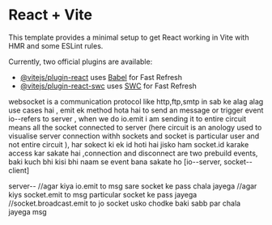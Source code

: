 # React + Vite

This template provides a minimal setup to get React working in Vite with HMR and some ESLint rules.

Currently, two official plugins are available:

- [@vitejs/plugin-react](https://github.com/vitejs/vite-plugin-react/blob/main/packages/plugin-react/README.md) uses [Babel](https://babeljs.io/) for Fast Refresh
- [@vitejs/plugin-react-swc](https://github.com/vitejs/vite-plugin-react-swc) uses [SWC](https://swc.rs/) for Fast Refresh


websocket is a communication protocol like http,ftp,smtp in sab ke alag alag use cases hai , emit ek method hota hai to send an message or trigger event
io--refers to server , when we do io.emit i am sending it to entire circuit means all the socket connected to server (here circuit is an anology used to visualise server connection withh sockets and socket is particular user and not entire circuit ), har sokect ki ek id hoti hai jisko ham socket.id karake access kar sakate hai ,connection and disconnect are two prebuild events, baki kuch bhi kisi bhi naam se event bana sakate ho [io--server, socket--client]


server--
//agar kiya io.emit to msg sare socket ke pass chala jayega 
//agar kiys socket.emit to msg particular socket ke pass  jayega 
//socket.broadcast.emit to jo socket usko chodke baki sabb par chala jayega msg